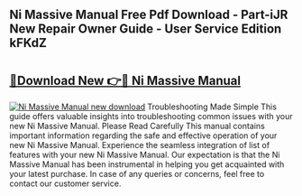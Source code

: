 ## Ni Massive Manual Free Pdf Download - Part-iJR New Repair Owner Guide - User Service Edition kFKdZ

# <h2><a href="http://cf21866.oget.top/?id=Ni+Massive+Manual">🔗Download New 👉🔴 Ni Massive Manual</a></h2>

[![Ni Massive Manual new download](https://i.imgur.com/5g1atiW.png)](http://cf21866.oget.top/?id=Ni+Massive+Manual)
Troubleshooting Made Simple This guide offers valuable insights into troubleshooting common issues with your new Ni Massive Manual. Please Read Carefully This manual contains important information regarding the safe and effective operation of your new Ni Massive Manual. Experience the seamless integration of list of features with your new Ni Massive Manual. Our expectation is that the Ni Massive Manual has been instrumental in helping you get acquainted with your latest purchase. In case of any queries or concerns, feel free to contact our customer service.
